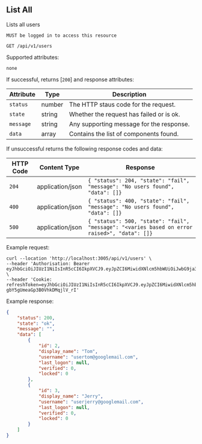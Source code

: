 ## List All
Lists all users

`MUST be logged in to access this resource`

```plaintext
GET /api/v1/users
```

Supported attributes:

`none`


If successful, returns [`200`] and response attributes:

| Attribute                | Type     | Description           |
|--------------------------|----------|-----------------------|
| `status`            | number | The HTTP staus code for the request. |
| `state`            | string | Whether the request has failed or is ok. |
| `message`            | string | Any supporting message for the response. |
| `data`            | array | Contains the list of components found. |

If unsuccessful returns the following response codes and data:

| HTTP Code                 | Content Type   | Response        |
|---------------------------|----------------|-----------------|
| `204`                     | application/json | `{ "status": 204, "state": "fail", "message": "No users found", "data": []}`|
| `400`                     | application/json | `{ "status": 400, "state": "fail", "message": "No users found", "data": []}`|
| `500`                     | application/json | `{ "status": 500, "state": "fail", "message": "<varies based on error raised>", "data": []}`|

Example request:

```shell
curl --location 'http://localhost:3005/api/v1/users' \
--header 'Authorisation: Bearer eyJhbGciOiJIUzI1NiIsInR5cCI6IkpXVCJ9.eyJpZCI6MiwidXNlcm5hbWUiOiJwbG9ja3llckBnb29nbGVtYWlsLmNvbSIsImRpc3BsYXlfbmFtZSI6IlBhdWwiLCJsYXN0X2xvZ29uIjpudWxsLCJpYXQiOjE3MzM0MTUwMzcsImV4cCI6MTczMzQxNTMzN30.V9pBaKQVTAnsUPeqPYuqgn1Pmp2967NFJ6swADl0uZw' \
--header 'Cookie: refreshToken=eyJhbGciOiJIUzI1NiIsInR5cCI6IkpXVCJ9.eyJpZCI6MiwidXNlcm5hbWUiOiJwbG9ja3llckBnb29nbGVtYWlsLmNvbSIsImRpc3BsYXlfbmFtZSI6IlBhdWwiLCJsYXN0X2xvZ29uIjpudWxsLCJpYXQiOjE3MzM0MTUwMzcsImV4cCI6MTczMzUwMTQzN30.HiPOM8NlXHm76Wrf-gbY5gUmeaGp3B0VhkDMqjlV_rI'
```

Example response:

```json
{
    "status": 200,
    "state": "ok",
    "message": "",
    "data": [
        {
            "id": 2,
            "display_name": "Tom",
            "username": "usertom@googlemail.com",
            "last_logon": null,
            "verified": 0,
            "locked": 0
        },
        {
            "id": 3,
            "display_name": "Jerry",
            "username": "userjerry@googlemail.com",
            "last_logon": null,
            "verified": 0,
            "locked": 0
        }
    ]
}
```